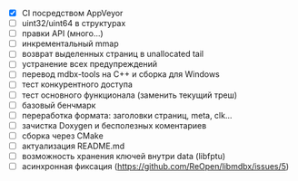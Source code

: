 - [x] CI посредством AppVeyor
- [ ] uint32/uint64 в структурах
- [ ] правки API (много...)
- [ ] инкрементальный mmap
- [ ] возврат выделенных страниц в unallocated tail
- [ ] устранение всех предупреждений
- [ ] перевод mdbx-tools на С++ и сборка для Windows
- [ ] тест конкурентного доступа
- [ ] тест основного функционала (заменить текущий треш)
- [ ] базовый бенчмарк
- [ ] переработка формата: заголовки страниц, meta, clk...
- [ ] зачистка Doxygen и бесполезных коментариев
- [ ] сборка через CMake
- [ ] актуализация README.md
- [ ] возможность хранения ключей внутри data (libfptu)
- [ ] асинхронная фиксация (https://github.com/ReOpen/libmdbx/issues/5)
